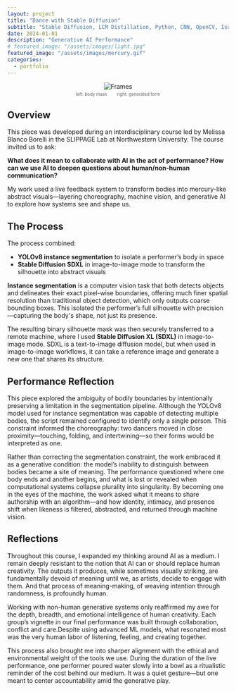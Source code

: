 ```yaml
---
layout: project
title: "Dance with Stable Diffusion"
subtitle: "Stable Diffusion, LCM Distillation, Python, CNN, OpenCV, Isadora"
date: 2024-01-01
description: "Generative AI Performance"
# featured_image: "/assets/images/light.jpg" 
featured_image: "/assets/images/mercury.gif"
categories:
  - portfolio
---
```

<div style="display: flex; flex-direction: column; align-items: center; text-align: center;">
  <img src="{{site.baseurl}}/assets/images/side_by_side.gif" alt="Frames" style="max-width: 100%; height: auto;" />
  <div style="font-size: 0.7em; color: #666; margin-top: 4px;">
          left: body mask       
    right: generated form
  </div>
</div>

## Overview 
This piece was developed during an interdisciplinary course led by Melissa Blanco Borelli in the SLIPPAGE Lab at Northwestern University. The course invited us to ask:

**What does it mean to collaborate with AI in the act of performance? How can we use AI to deepen questions about human/non-human communication?**

My work used a live feedback system to transform bodies into mercury-like abstract visuals—layering choreography, machine vision, and generative AI to explore how systems see and shape us.


## The Process 
The process combined:
- **YOLOv8 instance segmentation** to isolate a performer’s body in space
- **Stable Diffusion SDXL** in image-to-image mode to transform the silhouette into abstract visuals 

**Instance segmentation** is a computer vision task that both detects objects and delineates their exact pixel-wise boundaries, offering much finer spatial resolution than traditional object detection, which only outputs coarse bounding boxes. This isolated the performer’s full silhouette with precision—capturing the body's shape, not just its presence.

The resulting binary silhouette mask was then securely transferred to a remote machine, where I used **Stable Diffusion XL (SDXL)** in image-to-image mode. SDXL is a text-to-image diffusion model, but when used in image-to-image workflows, it can take a reference image and generate a new one that shares its structure.


## Performance Reflection
This piece explored the ambiguity of bodily boundaries by intentionally preserving a limitation in the segmentation pipeline. Although the YOLOv8 model used for instance segmentation was capable of detecting multiple bodies, the script remained configured to identify only a single person. This constraint informed the choreography: two dancers moved in close proximity—touching, folding, and intertwining—so their forms would be interpreted as one.

Rather than correcting the segmentation constraint, the work embraced it as a generative condition: the model’s inability to distinguish between bodies became a site of meaning. The performance questioned where one body ends and another begins, and what is lost or revealed when computational systems collapse plurality into singularity. By becoming one in the eyes of the machine, the work asked what it means to share authorship with an algorithm—and how identity, intimacy, and presence shift when likeness is filtered, abstracted, and returned through machine vision.


## Reflections
Throughout this course, I expanded my thinking around AI as a medium. I remain deeply resistant to the notion that AI can or should replace human creativity. The outputs it produces, while sometimes visually striking, are fundamentally devoid of meaning until we, as artists, decide to engage with them. And that process of meaning-making, of weaving intention through randomness, is profoundly human.

Working with non-human generative systems only reaffirmed my awe for the depth, breadth, and emotional intelligence of human creativity. Each group’s vignette in our final performance was built through collaboration, conflict and care.Despite using advanced ML models, what resonated most was the very human labor of listening, feeling, and creating together.

This process also brought me into sharper alignment with the ethical and environmental weight of the tools we use. During the duration of the live performance, one performer poured water slowly into a bowl as a ritualistic reminder of the cost behind our medium. It was a quiet gesture—but one meant to center accountability amid the generative play. 